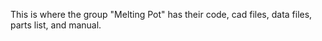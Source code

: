This is where the group "Melting Pot" has their code, cad files, data files, parts list, and manual.
